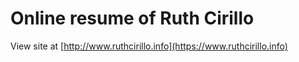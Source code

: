 # Online resume of Ruth Cirillo

View site at [http://www.ruthcirillo.info](https://www.ruthcirillo.info)
